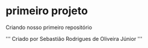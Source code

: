 # primeiro projeto
Criando nosso primeiro repositório

'''
Criado por Sebastião Rodrigues de Oliveira Júnior
'''
